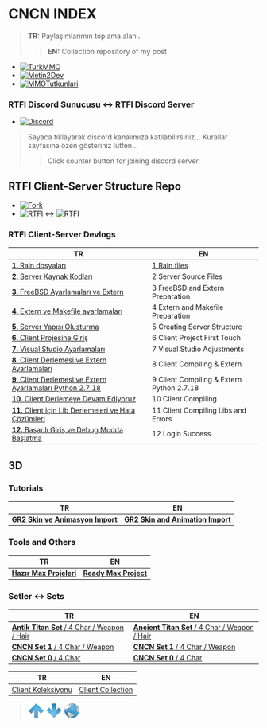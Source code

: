 # CNCN INDEX

> **TR:** Paylaşımlarımın toplama alanı.
>> **EN:** Collection repository of my post

* [![TurkMMO](https://img.shields.io/static/v1?label=🔗TurkMMO&message=CNCN&style=social)](https://forum.turkmmo.com/uye/1108698-cncn/)
* [![Metin2Dev](https://img.shields.io/static/v1?label=🔗Metin2Dev&message=cncn&style=social)](https://metin2.dev/profile/30253-cncn/)
* [![MMOTutkunlari](https://img.shields.io/static/v1?label=🔗MMOTutkunları&message=cncn&style=social)](https://www.mmotutkunlari.com/uye/cncn.19051/)

### RTFI Discord Sunucusu ↔ RTFI Discord Server

* [![Discord](https://img.shields.io/discord/545564775497859072?label=Discord&logo=discord&style=social)](https://discord.gg/JbFdHMK) 

> Sayaca tıklayarak discord kanalımıza katılabilirsiniz...
> Kurallar sayfasına özen gösteriniz lütfen...
>> Click counter button for joining discord server.


## RTFI Client-Server Structure Repo

* [![Fork](https://img.shields.io/github/forks/cinicin/RTFI?label=RTFI&style=social)](https://github.com/cinicin/RTFI)
* [![RTFI](https://img.shields.io/github/repo-size/cinicin/RTFI?label=repo%20boyutu&style=social)](https://github.com/cinicin/RTFI) ↔ [![RTFI](https://img.shields.io/github/repo-size/cinicin/RTFI?style=social)](https://github.com/cinicin/RTFI)

### RTFI Client-Server Devlogs

| TR | EN |
| -- | -- |
| [**1.** Rain dosyaları](/TR/RTFIDEVLOG/001.md) | [1 Rain files](/EN/RTFIDEVLOG/001.md) |
| [**2.** Server Kaynak Kodları](/TR/RTFIDEVLOG/002.md) | 2 Server Source Files |
| [**3.** FreeBSD Ayarlamaları ve Extern](/TR/RTFIDEVLOG/003.md) | 3 FreeBSD and Extern Preparation |
| [**4.** Extern ve Makefile ayarlamaları](/TR/RTFIDEVLOG/004.md) | 4 Extern and Makefile Preparation |
| [**5.** Server Yapısı Oluşturma](/TR/RTFIDEVLOG/005.md) | 5 Creating Server Structure |
| [**6.** Client Projesine Giriş](/TR/RTFIDEVLOG/006.md) | 6 Client Project First Touch |
| [**7.** Visual Studio Ayarlamaları](/TR/RTFIDEVLOG/007.md) | 7 Visual Studio Adjustments |
| [**8.** Client Derlemesi ve Extern Ayarlamaları](/TR/RTFIDEVLOG/008.md) | 8 Client Compiling & Extern |
| [**9.** Client Derlemesi ve Extern Ayarlamaları Python 2.7.18](/TR/RTFIDEVLOG/009.md) | 9 Client Compiling & Extern Python 2.7.18 |
| [**10.** Client Derlemeye Devam Ediyoruz](/TR/RTFIDEVLOG/010.md) | 10 Client Compiling |
| [**11.** Client için Lib Derlemeleri ve Hata Çözümleri](/TR/RTFIDEVLOG/011.md) | 11 Client Compiling Libs and Errors |
| [**12.** Başarılı Giriş ve Debug Modda Başlatma](/TR/RTFIDEVLOG/012.md) | 12 Login Success |

## 3D

### Tutorials

| TR | EN |
| -- | -- |
| [**GR2 Skin ve Animasyon Import**](/TR/3D/005.md) | [**GR2 Skin and Animation Import**](/EN/3D/005.md) |

### Tools and Others

| TR | EN |
| -- | -- |
| [**Hazır Max Projeleri**](/TR/3D/001.md) | [**Ready Max Project**](/EN/3D/001.md) |

### Setler ↔ Sets

| TR | EN |
| -- | -- |
| [**Antik Titan Set** / 4 Char / Weapon / Hair](/TR/3D/002.md) | [**Ancient Titan Set** / 4 Char / Weapon / Hair](/EN/3D/002.md) |
| [**CNCN Set 1** / 4 Char / Weapon](/TR/3D/003.md) | [**CNCN Set 1** / 4 Char / Weapon](/EN/3D/003.md) |
| [**CNCN Set 0** / 4 Char](/TR/3D/004.md) | [**CNCN Set 0** / 4 Char](/EN/3D/004.md) |



| TR | EN |
| -- | -- |
| [Client Koleksiyonu](/TR/ClientCol.md) | [Client Collection](/EN/ClientCol.md) |

> [![up](/ASSETS/up.png)](#)  [![down](/ASSETS/down.png)](#end)  [![index](/ASSETS/index.png)](/README.md)

